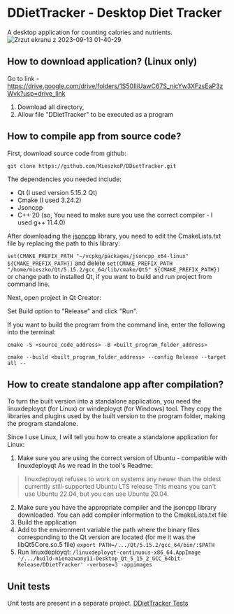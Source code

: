 # DDietTracker - Desktop Diet Tracker
A desktop application for counting calories and nutrients.
![Zrzut ekranu z 2023-09-13 01-40-29](https://github.com/MieszkoP/DDietTracker/assets/78937784/b834fad8-cf7e-4543-9133-caae05fe689a)


## How to download application? (Linux only)
Go to link - https://drive.google.com/drive/folders/1S50IIiUawC67S_nicYw3XFzsEaP3zWvk?usp=drive_link
1. Download all directory,
2. Allow  file "DDietTracker" to be executed as a program

## How to compile app from source code?
First, download source code from github:

```git clone https://github.com/MieszkoP/DDietTracker.git```

The dependencies you needed include:

- Qt (I used version 5.15.2 Qt)
- Cmake (I used 3.24.2)
- Jsoncpp
- C++ 20 (so, You need to make sure you use the correct compiler - I used g++ 11.4.0)

After downloading the [jsoncpp](https://github.com/open-source-parsers/jsoncpp) library, you need to edit the CmakeLists.txt file by replacing the path to this library:

```set(CMAKE_PREFIX_PATH "~/vcpkg/packages/jsoncpp_x64-linux" ${CMAKE_PREFIX_PATH})```
and delete 
```set(CMAKE_PREFIX_PATH "/home/mieszko/Qt/5.15.2/gcc_64/lib/cmake/Qt5" ${CMAKE_PREFIX_PATH})``` or change path to installed Qt, if you want to build and run project from command line. 

Next, open project in Qt Creator:

Set Build option to "Release" and click "Run".

If you want to build the program from the command line, enter the following into the terminal:

```cmake -S <source_code_address> -B <built_program_folder_address>```

```cmake --build <built_program_folder_address> --config Release --target all --```

## How to create standalone app after compilation?

To turn the built version into a standalone application, you need the linuxdeployqt (for Linux) or windeployqt (for Windows) tool. They copy the libraries and plugins used by the built version to the program folder, making the program standalone.

Since I use Linux, I will tell you how to create a standalone application for Linux:
1. Make sure you are using the correct version of Ubuntu - compatible with linuxdeployqt
As we read in the tool's Readme:
> linuxdeployqt refuses to work on systems any newer than the oldest currently still-supported Ubuntu LTS release
This means you can't use Ubuntu 22.04, but you can use Ubuntu 20.04.
2. Make sure you have the appropriate compiler and the jsoncpp library downloaded. You can add compiler information to the CmakeLists.txt file
3. Build the application
4. Add to the environment variable the path where the binary files corresponding to the Qt version are located (for me it was the libQt5Core.so.5 file)
  ```export PATH=/.../Qt/5.15.2/gcc_64/bin/:$PATH```
5. Run linuxdeployqt:
  ```/linuxdeployqt-continuous-x86_64.AppImage '/.../build-nienazwany11-Desktop_Qt_5_15_2_GCC_64bit-Release/DDietTracker' -verbose=3 -appimages```

## Unit tests
Unit tests are present in a separate project.
[DDietTracker Tests](https://github.com/MieszkoP/DDietTrackerUnitTests)
